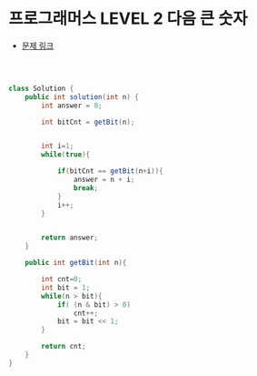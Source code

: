 # 프로그래머스 LEVEL 2 다음 큰 숫자

- [문제 링크](https://programmers.co.kr/learn/courses/30/lessons/12911?language=java)

</br>

```java

class Solution {
    public int solution(int n) {
        int answer = 0;

        int bitCnt = getBit(n);


        int i=1;
        while(true){

            if(bitCnt == getBit(n+i)){
                answer = n + i;
                break;
            }
            i++;
        }


        return answer;
    }

    public int getBit(int n){

        int cnt=0;
        int bit = 1;
        while(n > bit){
            if( (n & bit) > 0)
                cnt++;
            bit = bit << 1;
        }

        return cnt;
    }
}

```
